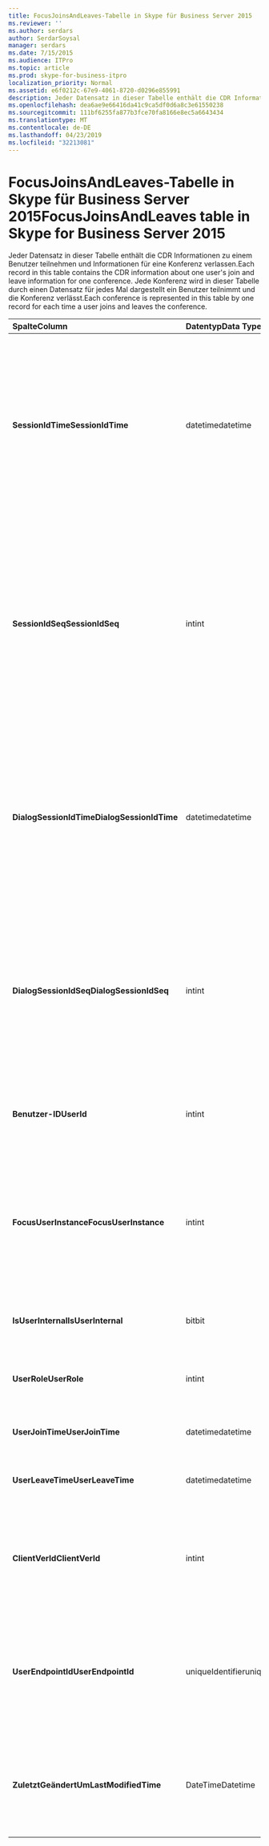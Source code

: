 ```yaml
---
title: FocusJoinsAndLeaves-Tabelle in Skype für Business Server 2015
ms.reviewer: ''
ms.author: serdars
author: SerdarSoysal
manager: serdars
ms.date: 7/15/2015
ms.audience: ITPro
ms.topic: article
ms.prod: skype-for-business-itpro
localization_priority: Normal
ms.assetid: e6f0212c-67e9-4061-8720-d0296e855991
description: Jeder Datensatz in dieser Tabelle enthält die CDR Informationen zu einem Benutzer teilnehmen und Informationen für eine Konferenz verlassen. Jede Konferenz wird in dieser Tabelle durch einen Datensatz für jedes Mal dargestellt ein Benutzer teilnimmt und die Konferenz verlässt.
ms.openlocfilehash: dea6ae9e66416da41c9ca5df0d6a8c3e61550238
ms.sourcegitcommit: 111bf6255fa877b3fce70fa8166e8ec5a6643434
ms.translationtype: MT
ms.contentlocale: de-DE
ms.lasthandoff: 04/23/2019
ms.locfileid: "32213081"
---
```

# <a name="focusjoinsandleaves-table-in-skype-for-business-server-2015"></a><span data-ttu-id="559d1-104">FocusJoinsAndLeaves-Tabelle in Skype für Business Server 2015</span><span class="sxs-lookup"><span data-stu-id="559d1-104">FocusJoinsAndLeaves table in Skype for Business Server 2015</span></span>
 
<span data-ttu-id="559d1-105">Jeder Datensatz in dieser Tabelle enthält die CDR Informationen zu einem Benutzer teilnehmen und Informationen für eine Konferenz verlassen.</span><span class="sxs-lookup"><span data-stu-id="559d1-105">Each record in this table contains the CDR information about one user's join and leave information for one conference.</span></span> <span data-ttu-id="559d1-106">Jede Konferenz wird in dieser Tabelle durch einen Datensatz für jedes Mal dargestellt ein Benutzer teilnimmt und die Konferenz verlässt.</span><span class="sxs-lookup"><span data-stu-id="559d1-106">Each conference is represented in this table by one record for each time a user joins and leaves the conference.</span></span>
  
|<span data-ttu-id="559d1-107">**Spalte**</span><span class="sxs-lookup"><span data-stu-id="559d1-107">**Column**</span></span>|<span data-ttu-id="559d1-108">**Datentyp**</span><span class="sxs-lookup"><span data-stu-id="559d1-108">**Data Type**</span></span>|<span data-ttu-id="559d1-109">**Schlüssel/Index**</span><span class="sxs-lookup"><span data-stu-id="559d1-109">**Key/Index**</span></span>|<span data-ttu-id="559d1-110">**Details**</span><span class="sxs-lookup"><span data-stu-id="559d1-110">**Details**</span></span>|
|:-----|:-----|:-----|:-----|
|<span data-ttu-id="559d1-111">**SessionIdTime**</span><span class="sxs-lookup"><span data-stu-id="559d1-111">**SessionIdTime**</span></span> <br/> |<span data-ttu-id="559d1-112">datetime</span><span class="sxs-lookup"><span data-stu-id="559d1-112">datetime</span></span>  <br/> |<span data-ttu-id="559d1-113">Primär, Fremd</span><span class="sxs-lookup"><span data-stu-id="559d1-113">Primary, Foreign</span></span>  <br/> |<span data-ttu-id="559d1-114">Zeitpunkt des Konferenz-Instanz.</span><span class="sxs-lookup"><span data-stu-id="559d1-114">Time of conference instance.</span></span> <span data-ttu-id="559d1-115">Zusammen mit **SessionIdSeq** verwendet zur eindeutigen Identifizierung eine Konferenz-Instanz.</span><span class="sxs-lookup"><span data-stu-id="559d1-115">Used in conjunction with **SessionIdSeq** to uniquely identify a conference instance.</span></span> <span data-ttu-id="559d1-116">[Conferences-Tabelle in Skype für Business Server 2015](conferences.md) Weitere Informationen finden Sie.</span><span class="sxs-lookup"><span data-stu-id="559d1-116">See the [Conferences table in Skype for Business Server 2015](conferences.md) for more information.</span></span> <br/> |
|<span data-ttu-id="559d1-117">**SessionIdSeq**</span><span class="sxs-lookup"><span data-stu-id="559d1-117">**SessionIdSeq**</span></span> <br/> |<span data-ttu-id="559d1-118">int</span><span class="sxs-lookup"><span data-stu-id="559d1-118">int</span></span>  <br/> |<span data-ttu-id="559d1-119">Primär, Fremd</span><span class="sxs-lookup"><span data-stu-id="559d1-119">Primary, Foreign</span></span>  <br/> |<span data-ttu-id="559d1-120">ID-Nummer zum Identifizieren der Konferenz-Instanz.</span><span class="sxs-lookup"><span data-stu-id="559d1-120">ID number to identify the conference instance.</span></span> <span data-ttu-id="559d1-121">In Verbindung mit **SessionIdTime** verwendet, um eine Instanz der Konferenz eindeutig zu identifizieren.</span><span class="sxs-lookup"><span data-stu-id="559d1-121">Used in conjunction with **SessionIdTime** to uniquely identify a conference instance.</span></span> <span data-ttu-id="559d1-122">[Conferences-Tabelle in Skype für Business Server 2015](conferences.md) Weitere Informationen finden Sie.</span><span class="sxs-lookup"><span data-stu-id="559d1-122">See the [Conferences table in Skype for Business Server 2015](conferences.md) for more information.</span></span> <br/> |
|<span data-ttu-id="559d1-123">**DialogSessionIdTime**</span><span class="sxs-lookup"><span data-stu-id="559d1-123">**DialogSessionIdTime**</span></span> <br/> |<span data-ttu-id="559d1-124">datetime</span><span class="sxs-lookup"><span data-stu-id="559d1-124">datetime</span></span>  <br/> |<span data-ttu-id="559d1-125">Primär, Fremd</span><span class="sxs-lookup"><span data-stu-id="559d1-125">Primary, Foreign</span></span>  <br/> |<span data-ttu-id="559d1-126">Zeitpunkt der sitzungsanforderung.</span><span class="sxs-lookup"><span data-stu-id="559d1-126">Time of session request.</span></span> <span data-ttu-id="559d1-127">Zusammen mit **SessionIdSeq** verwendet zur eindeutigen Identifizierung eine Sitzung.</span><span class="sxs-lookup"><span data-stu-id="559d1-127">Used in conjunction with **SessionIdSeq** to uniquely identify a session.</span></span> <span data-ttu-id="559d1-128">Finden Sie unter der [Dialogs-Tabelle in Skype für Business Server 2015](dialogs.md) Weitere Informationen.</span><span class="sxs-lookup"><span data-stu-id="559d1-128">See the [Dialogs table in Skype for Business Server 2015](dialogs.md) for more information.</span></span> <br/> |
|<span data-ttu-id="559d1-129">**DialogSessionIdSeq**</span><span class="sxs-lookup"><span data-stu-id="559d1-129">**DialogSessionIdSeq**</span></span> <br/> |<span data-ttu-id="559d1-130">int</span><span class="sxs-lookup"><span data-stu-id="559d1-130">int</span></span>  <br/> |<span data-ttu-id="559d1-131">Primär, Fremd</span><span class="sxs-lookup"><span data-stu-id="559d1-131">Primary, Foreign</span></span>  <br/> |<span data-ttu-id="559d1-132">ID-Nummer, um die Sitzung zu identifizieren.</span><span class="sxs-lookup"><span data-stu-id="559d1-132">ID number to identify the session.</span></span> <span data-ttu-id="559d1-133">In Verbindung mit **SessionIdTime** verwendet, um eine Sitzung eindeutig zu identifizieren.</span><span class="sxs-lookup"><span data-stu-id="559d1-133">Used in conjunction with **SessionIdTime** to uniquely identify a session.</span></span> <span data-ttu-id="559d1-134">finden Sie unter der [Dialogs-Tabelle in Skype für Business Server 2015](dialogs.md) Weitere Informationen.</span><span class="sxs-lookup"><span data-stu-id="559d1-134">see the [Dialogs table in Skype for Business Server 2015](dialogs.md) for more information.</span></span> <br/> |
|<span data-ttu-id="559d1-135">**Benutzer-ID**</span><span class="sxs-lookup"><span data-stu-id="559d1-135">**UserId**</span></span> <br/> |<span data-ttu-id="559d1-136">int</span><span class="sxs-lookup"><span data-stu-id="559d1-136">int</span></span>  <br/> |<span data-ttu-id="559d1-137">Ausländisch</span><span class="sxs-lookup"><span data-stu-id="559d1-137">Foreign</span></span>  <br/> |<span data-ttu-id="559d1-138">Eindeutige Zahl, die diesen Benutzer wird aus der [Tabelle Benutzer](users.md)identifiziert.</span><span class="sxs-lookup"><span data-stu-id="559d1-138">Unique number identifying this user, referenced from the [Users table](users.md).</span></span>  <br/> |
|<span data-ttu-id="559d1-139">**FocusUserInstance**</span><span class="sxs-lookup"><span data-stu-id="559d1-139">**FocusUserInstance**</span></span> <br/> |<span data-ttu-id="559d1-140">int</span><span class="sxs-lookup"><span data-stu-id="559d1-140">int</span></span>  <br/> ||<span data-ttu-id="559d1-141">Wenn ein Benutzer auf mehreren Computern oder Geräten gleichzeitig angemeldet ist, wird **UserInstance** verwendet, um die Benutzer/Geräte-Kombination eindeutig zu identifizieren.</span><span class="sxs-lookup"><span data-stu-id="559d1-141">If a user is logged on at multiple computers or devices at the same time, **UserInstance** is used to uniquely identify the user/device combination.</span></span> <br/> |
|<span data-ttu-id="559d1-142">**IsUserInternal**</span><span class="sxs-lookup"><span data-stu-id="559d1-142">**IsUserInternal**</span></span> <br/> |<span data-ttu-id="559d1-143">bit</span><span class="sxs-lookup"><span data-stu-id="559d1-143">bit</span></span>  <br/> | <br/> |<span data-ttu-id="559d1-144">Gibt an, ob der Benutzer von innerhalb oder nicht angemeldet.</span><span class="sxs-lookup"><span data-stu-id="559d1-144">Whether the user logged on from internal or not.</span></span>  <br/> |
|<span data-ttu-id="559d1-145">**UserRole**</span><span class="sxs-lookup"><span data-stu-id="559d1-145">**UserRole**</span></span> <br/> |<span data-ttu-id="559d1-146">int</span><span class="sxs-lookup"><span data-stu-id="559d1-146">int</span></span>  <br/> | <br/> |<span data-ttu-id="559d1-147">Die Rolle des Benutzers bei der Konferenz, wie etwa Referent oder Teilnehmer.</span><span class="sxs-lookup"><span data-stu-id="559d1-147">This user's role in the conference, such as Presenter or Attendee.</span></span>  <br/> |
|<span data-ttu-id="559d1-148">**UserJoinTime**</span><span class="sxs-lookup"><span data-stu-id="559d1-148">**UserJoinTime**</span></span> <br/> |<span data-ttu-id="559d1-149">datetime</span><span class="sxs-lookup"><span data-stu-id="559d1-149">datetime</span></span>  <br/> | <br/> |<span data-ttu-id="559d1-150">Die Zeit, die dieser Benutzer die Konferenz beitritt.</span><span class="sxs-lookup"><span data-stu-id="559d1-150">The time this user joins the conference.</span></span>  <br/> |
|<span data-ttu-id="559d1-151">**UserLeaveTime**</span><span class="sxs-lookup"><span data-stu-id="559d1-151">**UserLeaveTime**</span></span> <br/> |<span data-ttu-id="559d1-152">datetime</span><span class="sxs-lookup"><span data-stu-id="559d1-152">datetime</span></span>  <br/> | <br/> |<span data-ttu-id="559d1-153">Der Zeitpunkt, zu dem dieser Benutzer die Konferenz verlässt.</span><span class="sxs-lookup"><span data-stu-id="559d1-153">The time this user leaves the conference.</span></span>  <br/> |
|<span data-ttu-id="559d1-154">**ClientVerId**</span><span class="sxs-lookup"><span data-stu-id="559d1-154">**ClientVerId**</span></span> <br/> |<span data-ttu-id="559d1-155">int</span><span class="sxs-lookup"><span data-stu-id="559d1-155">int</span></span>  <br/> |<span data-ttu-id="559d1-156">Ausländisch</span><span class="sxs-lookup"><span data-stu-id="559d1-156">Foreign</span></span>  <br/> |<span data-ttu-id="559d1-157">Version der Clientsoftware des Benutzers, auf die [ClientVersions-Tabelle in Skype für Business Server 2015](clientversions.md)verwiesen wird.</span><span class="sxs-lookup"><span data-stu-id="559d1-157">Version of the user's client software, referenced to the [ClientVersions table in Skype for Business Server 2015](clientversions.md).</span></span>  <br/> |
|<span data-ttu-id="559d1-158">**UserEndpointId**</span><span class="sxs-lookup"><span data-stu-id="559d1-158">**UserEndpointId**</span></span> <br/> |<span data-ttu-id="559d1-159">uniqueIdentifier</span><span class="sxs-lookup"><span data-stu-id="559d1-159">uniqueIdentifier</span></span>  <br/> ||<span data-ttu-id="559d1-160">Global eindeutigen Bezeichner (GUID) des in der Konferenz verwendeten Endpunkts.</span><span class="sxs-lookup"><span data-stu-id="559d1-160">Globally unique identifier (GUID) of the endpoint used in the conference.</span></span>  <br/> <span data-ttu-id="559d1-161">Dieses Feld wurde in Microsoft Lync Server 2013 eingeführt.</span><span class="sxs-lookup"><span data-stu-id="559d1-161">This field was introduced in Microsoft Lync Server 2013.</span></span>  <br/> |
|<span data-ttu-id="559d1-162">**ZuletztGeändertUm**</span><span class="sxs-lookup"><span data-stu-id="559d1-162">**LastModifiedTime**</span></span> <br/> |<span data-ttu-id="559d1-163">DateTime</span><span class="sxs-lookup"><span data-stu-id="559d1-163">Datetime</span></span>  <br/> ||<span data-ttu-id="559d1-164">Für die interne Verwendung durch den Überwachungsdienst.</span><span class="sxs-lookup"><span data-stu-id="559d1-164">For internal use by the Monitoring service.</span></span>  <br/> <span data-ttu-id="559d1-165">Dieses Feld wurde in Skype für Business Server 2015 eingeführt.</span><span class="sxs-lookup"><span data-stu-id="559d1-165">This field was introduced in Skype for Business Server 2015.</span></span>  <br/> |
   

